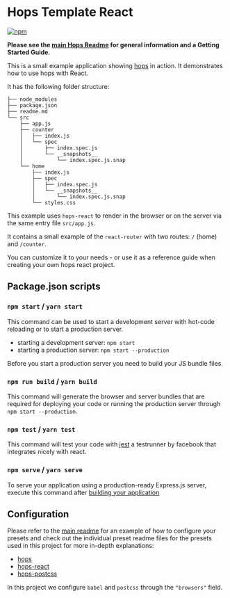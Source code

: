 # Hops Template React

[![npm](https://img.shields.io/npm/v/hops-template-react.svg)](https://www.npmjs.com/package/hops-template-react)

**Please see the [main Hops Readme](https://github.com/xing/hops#docs) for general information and a Getting Started Guide.**

This is a small example application showing [hops](https://github.com/xing/hops#docs) in action. It demonstrates how to use hops with React.

It has the following folder structure:

```
├── node_modules
├── package.json
├── readme.md
└── src
    ├── app.js
    ├── counter
    │   ├── index.js
    │   └── spec
    │       ├── index.spec.js
    │       └── __snapshots__
    │           └── index.spec.js.snap
    └── home
        ├── index.js
        ├── spec
        │   ├── index.spec.js
        │   └── __snapshots__
        │       └── index.spec.js.snap
        └── styles.css
```

This example uses `hops-react` to render in the browser or on the server via the same entry file `src/app.js`.

It contains a small example of the `react-router` with two routes: `/` (home) and `/counter`.

You can customize it to your needs - or use it as a reference guide when creating your own hops react project.

## Package.json scripts

### `npm start` / `yarn start`

This command can be used to start a development server with hot-code reloading or to start a production server.

- starting a development server: `npm start`
- starting a production server: `npm start --production`

Before you start a production server you need to build your JS bundle files.

### `npm run build` / `yarn build`

This command will generate the browser and server bundles that are required for deploying your code or running the production server through `npm start --production`.

### `npm test` / `yarn test`

This command will test your code with [jest](https://facebook.github.io/jest/) a testrunner by facebook that integrates nicely with react.

### `npm serve` / `yarn serve`

To serve your application using a production-ready Express.js server, execute this command after [building your application](#npm-run-build--yarn-build)

## Configuration

Please refer to the [main readme](../../DOCUMENTATION.md#presets) for an example of how to configure your presets and check out the individual preset readme files for the presets used in this project for more in-depth explanations:

- [hops](../hops)
- [hops-react](../react)
- [hops-postcss](../postcss)

In this project we configure `babel` and `postcss` through the `"browsers"` field.
